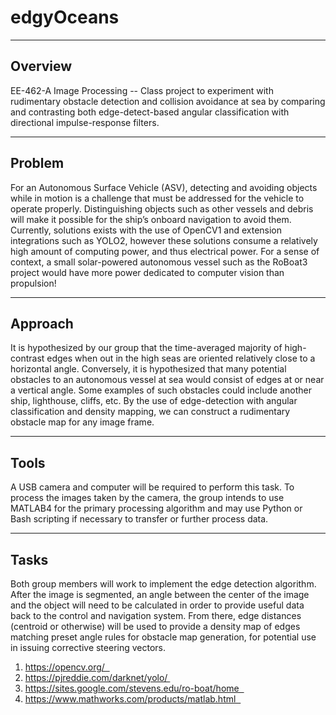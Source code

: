 # edgyOceans

* * *

## Overview

EE-462-A  Image Processing -- Class project to experiment with rudimentary obstacle detection and collision avoidance at sea by comparing and contrasting both edge-detect-based angular classification with directional impulse-response filters.

* * *

## Problem

For an Autonomous Surface Vehicle (ASV), detecting and avoiding objects while in motion is a challenge that must be addressed for the vehicle to operate properly. Distinguishing objects such as other vessels and debris will make it possible for the ship’s onboard navigation to avoid them. Currently, solutions exists with the use of OpenCV1 and extension integrations such as YOLO2, however these solutions consume a relatively high amount of computing power, and thus electrical power. For a sense of context, a small solar-powered autonomous vessel such as the RoBoat3 project would have more power dedicated to computer vision than propulsion! 

* * *

## Approach

It is hypothesized by our group that the time-averaged majority of high-contrast edges when out in the high seas are oriented relatively close to a horizontal angle. Conversely, it is hypothesized that many potential obstacles to an autonomous vessel at sea would consist of edges at or near a vertical angle. Some examples of such obstacles could include another ship, lighthouse, cliffs, etc. By the use of edge-detection with angular classification and density mapping, we can construct a rudimentary obstacle map for any image frame. 

* * *

## Tools

A USB camera and computer will be required to perform this task. To process the images taken by the camera, the group intends to use MATLAB4 for the primary processing algorithm and may use Python or Bash scripting if necessary to transfer or further process data. 

* * *

## Tasks

Both group members will work to implement the edge detection algorithm. After the image is segmented, an angle between the center of the image and the object will need to be calculated in order to provide useful data back to the control and navigation system. From there, edge distances (centroid or otherwise) will be used to provide a density map of edges matching preset angle rules for obstacle map generation, for potential use in issuing corrective steering vectors. 
1. https://opencv.org/  
2. https://pjreddie.com/darknet/yolo/ 
3. https://sites.google.com/stevens.edu/ro-boat/home  
4. https://www.mathworks.com/products/matlab.html  
